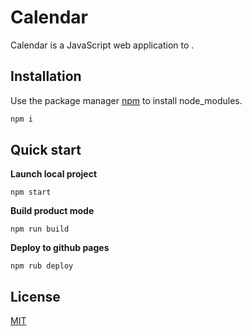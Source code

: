 # Calendar

Calendar is a JavaScript web application to .

## Installation

Use the package manager [npm](https://docs.npmjs.com/cli/v6/commands/npm-install) to install node_modules.

```bash
npm i
```

## Quick start
**Launch local project** 
```npm
npm start
```
**Build product mode** 
```npm
npm run build
```
**Deploy to github pages** 
```npm
npm rub deploy
```

## License
[MIT](https://choosealicense.com/licenses/mit/)